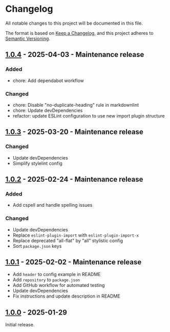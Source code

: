 # Changelog

All notable changes to this project will be documented in this file.

The format is based on [Keep a Changelog](https://keepachangelog.com/en/1.1.0/),
and this project adheres to [Semantic Versioning](https://semver.org/spec/v2.0.0.html).

## [1.0.4](https://github.com/KristjanESPERANTO/MMM-Forum/compare/v1.0.3...v1.0.4) - 2025-04-03 - Maintenance release

### Added

- chore: Add dependabot workflow

### Changed

- chore: Disable "no-duplicate-heading" rule in markdownlint
- chore: Update devDependencies
- refactor: update ESLint configuration to use new import plugin structure

## [1.0.3](https://github.com/KristjanESPERANTO/MMM-Forum/compare/v1.0.2...v1.0.3) - 2025-03-20 - Maintenance release

### Changed

- Update devDependencies
- Simplify stylelint config

## [1.0.2](https://github.com/KristjanESPERANTO/MMM-Forum/compare/v1.0.1...v1.0.2) - 2025-02-24 - Maintenance release

### Added

- Add cspell and handle spelling issues

### Changed

- Update devDependencies
- Replace `eslint-plugin-import` with `eslint-plugin-import-x`
- Replace deprecated "all-flat" by "all" stylistic config
- Sort `package.json` keys

## [1.0.1](https://github.com/KristjanESPERANTO/MMM-Forum/compare/v1.0.0...v1.0.1) - 2025-02-02 - Maintenance release

- Add `header` to config example in README
- Add `repository` to `package.json`
- Add GitHub workflow for automated testing
- Update devDependencies
- Fix instructions and update description in README

## [1.0.0](https://github.com/KristjanESPERANTO/MMM-Forum/releases/tag/v1.0.0) - 2025-01-29

Initial release.
